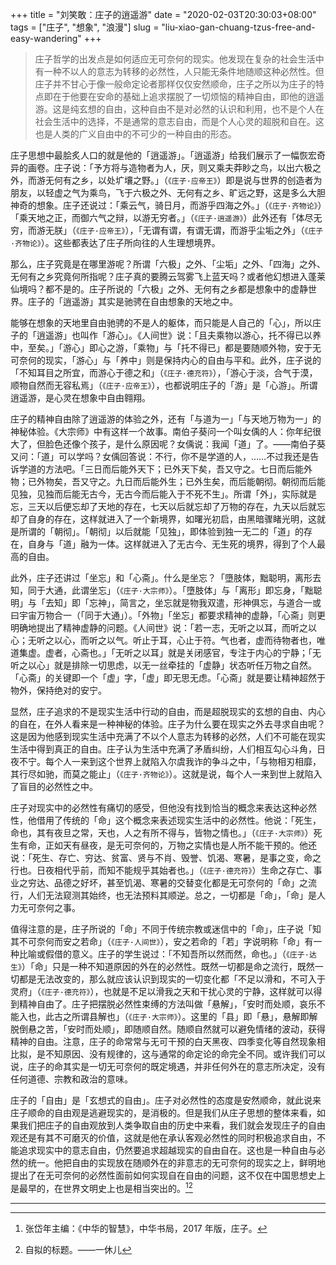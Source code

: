 +++
title = "刘笑敢：庄子的逍遥游"
date = "2020-02-03T20:30:03+08:00"
tags = ["庄子", "想象", "浪漫"]
slug = "liu-xiao-gan-chuang-tzus-free-and-easy-wandering"
+++

> 庄子哲学的出发点是如何适应无可奈何的现实。他发现在复杂的社会生活中有一种不以人的意志为转移的必然性，人只能无条件地随顺这种必然性。但庄子并不甘心于像一般命定论者那样仅仅安然顺命，庄子之所以为庄子的特点即在于他要在安命的基础上追求摆脱了一切烦恼的精神自由，即他的逍遥游。这是纯玄想的自由，这种自由不是对必然的认识和利用，也不是个人在社会生活中的选择，不是通常的意志自由，而是个人心灵的超脱和自在。这也是人类的广义自由中的不可少的一种自由的形态。

庄子思想中最脍炙人口的就是他的「逍遥游」。「逍遥游」给我们展示了一幅恢宏奇异的画卷。庄子说：「予方将与造物者为人，厌，则又乘夫莽眇之鸟，以出六极之外，而游无何有之乡，以处圹壤之野。」（`《庄子·应帝王》`）即是说与世界的创造者为朋友，以轻虚之气为乘鸟，飞于六极之外、无何有之乡、旷远之野，这是多么大胆神奇的想象。庄子还说过：「乘云气，骑日月，而游乎四海之外。」（`《庄子·齐物论》`）「乘天地之正，而御六气之辩，以游无穷者。」（`《庄子·逍遥游》`）此外还有「体尽无穷，而游无朕」（`《庄子·应帝王》`），「无谓有谓，有谓无谓，而游乎尘垢之外」（`《庄子·齐物论》`）。这些都表达了庄子所向往的人生理想境界。

那么，庄子究竟是在哪里游呢？所谓「六极」之外、「尘垢」之外、「四海」之外、无何有之乡究竟何所指呢？庄子真的要腾云驾雾飞上蓝天吗？或者他幻想进入蓬莱仙境吗？都不是的。庄子所说的「六极」之外、无何有之乡都是想象中的虚静世界。庄子的「逍遥游」其实是驰骋在自由想象的天地之中。

能够在想象的天地里自由驰骋的不是人的躯体，而只能是人自己的「心」，所以庄子的「逍遥游」也叫作「游心」。《人间世》说：「且夫乘物以游心，托不得已以养中，至矣。」「游心」即心之游，「乘物」与「托不得已」都是要随顺外物，安于无可奈何的现实，「游心」与「养中」则是保持内心的自由与平和。此外，庄子说的「不知耳目之所宜，而游心于德之和」（`《庄子·德充符》`），「游心于淡，合气于漠，顺物自然而无容私焉」（`《庄子·应帝王》`），也都说明庄子的「游」是「心游」。所谓逍遥游，是心灵在想象中自由翱翔。

庄子的精神自由除了逍遥游的体验之外，还有「与道为一」「与天地万物为一」的神秘体验。《大宗师》中有这样一个故事。南伯子葵问一个叫女偊的人：你年纪很大了，但脸色还像个孩子，是什么原因呢？女偊说：我闻「道」了。——南伯子葵又问：「道」可以学吗？女偊回答说：不行，你不是学道的人，……不过我还是告诉学道的方法吧。「三日而后能外天下；已外天下矣，吾又守之。七日而后能外物；已外物矣，吾又守之。九日而后能外生；已外生矣，而后能朝彻。朝彻而后能见独，见独而后能无古今，无古今而后能入于不死不生」。所谓「外」，实际就是忘，三天以后便忘却了天地的存在，七天以后就忘却了万物的存在，九天以后就忘却了自身的存在，这样就进入了一个新境界，如曙光初启，由黑暗骤睹光明，这就是所谓的「朝彻」。「朝彻」以后就能「见独」，即体验到独一无二的「道」的存在，自身与「道」融为一体。这样就进入了无古今、无生死的境界，得到了个人最高的自由。

此外，庄子还讲过「坐忘」和「心斋」。什么是坐忘？「墮肢体，黜聪明，离形去知，同于大通，此谓坐忘」（`《庄子·大宗师》`）。「墮肢体」与「离形」即忘身，「黜聪明」与「去知」即「忘神」，简言之，坐忘就是物我双遣，形神俱忘，与道合一或曰宇宙万物合一（「同于大通」）。「外物」「坐忘」都要求精神的虚静，「心斋」则更明确地提出了精神虚静的问题。《人间世》说：「若一志，无听之以耳，而听之以心；无听之以心，而听之以气。听止于耳，心止于符。气也者，虚而待物者也，唯道集虚。虚者，心斋也。」「无听之以耳」就是关闭感官，专注于内心的宁静；「无听之以心」就是排除一切思虑，以无一丝牵挂的「虚静」状态听任万物之自然。「心斋」的关键即一个「虚」字，「虚」即无思无虑。「心斋」就是要让精神超然于物外，保持绝对的安宁。

显然，庄子追求的不是现实生活中行动的自由，而是超脱现实的玄想的自由、内心的自在，在外人看来是一种神秘的体验。庄子为什么要在现实之外去寻求自由呢？这是因为他感到现实生活中充满了不以个人意志为转移的必然，人们不可能在现实生活中得到真正的自由。庄子认为生活中充满了矛盾纠纷，人们相互勾心斗角，日夜不宁。每个人一来到这个世界上就陷入尔虞我诈的争斗之中，「与物相刃相靡，其行尽如驰，而莫之能止」（`《庄子·齐物论》`）。这就是说，每个人一来到世上就陷入了盲目的必然性之中。

庄子对现实中的必然性有痛切的感受，但他没有找到恰当的概念来表达这种必然性，他借用了传统的「命」这个概念来表述现实生活中的必然性。他说：「死生，命也，其有夜旦之常，天也，人之有所不得与，皆物之情也。」（`《庄子·大宗师》`）死生有命，正如天有昼夜，是无可奈何的，万物之实情也是人所不能干预的。他还说：「死生、存亡、穷达、贫富、贤与不肖、毁誉、饥渴、寒暑，是事之变，命之行也。日夜相代乎前，而知不能规乎其始者也。」（`《庄子·德充符》`）生命之存亡、事业之穷达、品德之好坏，甚至饥渴、寒暑的交替变化都是无可奈何的「命」之流行，人们无法窥测其始终，也无法预料其顺逆。总之，一切都是「命」，「命」是人力无可奈何之事。

值得注意的是，庄子所说的「命」不同于传统宗教或迷信中的「命」，庄子说「知其不可奈何而安之若命」（`《庄子·人间世》`），安之若命的「若」字说明称「命」有一种比喻或假借的意义。庄子的学生说过：「不知吾所以然而然，命也。」（`《庄子·达生》`）「命」只是一种不知道原因的外在的必然性。既然一切都是命之流行，既然一切都是无法改变的，那么就应该认识到现实的一切变化都「不足以滑和，不可入于灵府」（`《庄子·德充符》`），也就是不足以滑我之天和干扰心灵的宁静，这样就可以得到精神自由了。庄子把摆脱必然性束缚的方法叫做「悬解」，「安时而处顺，哀乐不能入也，此古之所谓县解也」（`《庄子·大宗师》`）。这里的「县」即「悬」，悬解即解脱倒悬之苦，「安时而处顺」，即随顺自然。随顺自然就可以避免情绪的波动，获得精神的自由。注意，庄子的命常常与无可干预的白天黑夜、四季变化等自然现象相比拟，是不知原因、没有规律的，这与通常的命定论的命完全不同。或许我们可以说，庄子的命其实是一切无可奈何的既定境遇，并非任何外在的意志所决定，没有任何道德、宗教和政治的意味。

庄子的「自由」是「玄想式的自由」。庄子对必然性的态度是安然顺命，就此说来庄子顺命的自由观是逃避现实的，是消极的。但是我们从庄子思想的整体来看，如果我们把庄子的自由观放到人类争取自由的历史中来看，我们就会发现庄子的自由观还是有其不可磨灭的价值，这就是他在承认客观必然性的同时积极追求自由，不能追求现实中的意志自由，仍然要追求超越现实的自由自在。这也是一种自由与必然的统一。他把自由的实现放在随顺外在的非意志的无可奈何的现实之上，鲜明地提出了在无可奈何的必然性面前如何实现自在自由的问题，这不仅在中国思想史上是最早的，在世界文明史上也是相当突出的。[^1][^2]

---

[^1]: 张岱年主编：《中华的智慧》，中华书局，2017 年版，庄子。
[^2]: 自拟的标题。——一休儿
